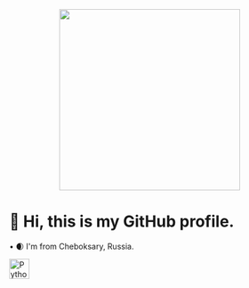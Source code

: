 <div id="header" align="center">
  <img src="https://i.giphy.com/media/v1.Y2lkPTc5MGI3NjExOTVpaWd5ZXYxbWFwMThrNXAyOTI3YnM4dDFrbXBiZWtlY3dlNTI5OSZlcD12MV9pbnRlcm5hbF9naWZfYnlfaWQmY3Q9Zw/11kEuHSQAXXiGQ/giphy.gif" width="325">
</div>

# 👋 Hi, this is my GitHub profile.
• 🌒 I'm from Cheboksary, Russia.

<p align="left">
<a href="https://www.python.org/" target="_blank" rel="noreferrer">
  <img src="https://raw.githubusercontent.com/danielcranney/readme-generator/main/public/icons/skills/python-colored.svg" width="36" height="36" alt="Python">
</a>
